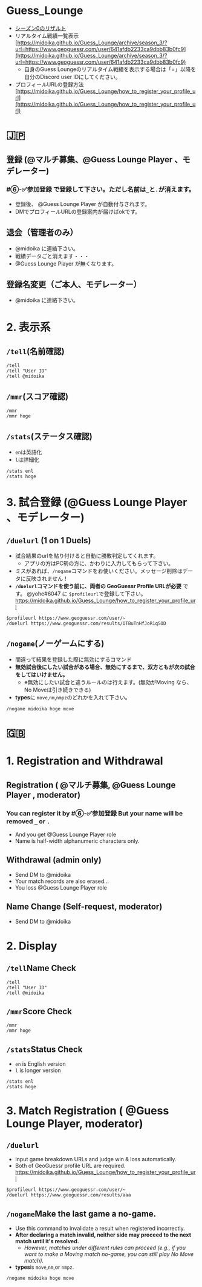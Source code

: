 # Guess_Lounge
- [シーズン0のリザルト](https://midoika.github.io/Guess_Lounge/archive/season_0/docs/html/index.html)
- リアルタイム戦績一覧表示[https://midoika.github.io/Guess_Lounge/archive/season_3/?url=https://www.geoguessr.com/user/641afdb2233ca9dbb83b0fc9](https://midoika.github.io/Guess_Lounge/archive/season_3/?url=https://www.geoguessr.com/user/641afdb2233ca9dbb83b0fc9)
  - 自身のGuess Loungeのリアルタイム戦績を表示する場合は「=」以降を自分のDiscord user IDにしてください。
- プロフィールURLの登録方法 [https://midoika.github.io/Guess_Lounge/how_to_register_your_profile_url](https://midoika.github.io/Guess_Lounge/how_to_register_your_profile_url)

# 🇯🇵
## 登録 (@マルチ募集、@Guess Lounge Player 、モデレーター)
###  #⑥-✅参加登録 で登録して下さい。ただし名前は`_`と`.`が消えます。
- 登録後、 @Guess Lounge Player  が自動付与されます。
- DMでプロフィールURLの登録案内が届けばokです。
## 退会（管理者のみ）
- @midoika に連絡下さい。
- 戦績データごと消えます・・・
- @Guess Lounge Player が無くなります。
## 登録名変更（ご本人、モデレーター）
- @midoika に連絡下さい。
# 2. 表示系
## `/tell`(名前確認)
```
/tell
/tell "User ID"
/tell @midoika
```
## `/mmr`(スコア確認)
```
/mmr
/mmr hoge
```
## `/stats`(ステータス確認)
- `en`は英語化
- `l`は詳細化
```
/stats enl
/stats hoge
```

# 3. 試合登録 (@Guess Lounge Player 、モデレーター)
## `/duelurl` (1 on 1 Duels)
- 試合結果のurlを貼り付けると自動に勝敗判定してくれます。
  - アプリの方はPC勢の方に、かわりに入力してもらって下さい。
- ミスがあれば、`/nogame`コマンドをお使いください。メッセージ削除はデータに反映されません！
- **`/duelurl`コマンドを使う前に、両者の GeoGuessr Profile URLが必要** です。 @yohe#6047 に `$profileurl`で登録して下さい。
https://midoika.github.io/Guess_Lounge/how_to_register_your_profile_url
```
$profileurl https://www.geoguessr.com/user/~
/duelurl https://www.geoguessr.com/results/OTBuTnHfJoR1qSOD
```

## `/nogame`(ノーゲームにする)
- 間違って結果を登録した際に無効にするコマンド
- **無効試合後にしたい試合がある場合、無効にするまで、双方ともが次の試合をしてはいけません。**
  - ※無効にしたい試合と違うルールのは行えます。(無効がMoving なら、No Moveは引き続きできる)
- **types**に `move`,`nm`,`nmpz`のどれかを入れて下さい。
```
/nogame midoika hoge move
```

# 🇬🇧
# 1. Registration and Withdrawal
## Registration ( @マルチ募集, @Guess Lounge Player , moderator)
### You can register it by   #⑥-✅参加登録  But your name will be removed `_` or `.` 
- And you get @Guess Lounge Player role
- Name is half-width alphanumeric characters only.

## Withdrawal (admin only)
- Send DM to @midoika 
- Your match records are also erased...
- You loss @Guess Lounge Player role
## Name Change (Self-request, moderator)
- Send DM to @midoika 

# 2. Display
## `/tell`Name Check
```
/tell
/tell "User ID"
/tell @midoika
```
## `/mmr`Score Check
```
/mmr
/mmr hoge
```
## `/stats`Status Check
- `en` is English version
- `l` is longer version
```
/stats enl
/stats hoge
```
# 3. Match Registration ( @Guess Lounge Player, moderator)
## `/duelurl` 
- Input game breakdown URLs and judge win & loss automatically.
- Both of GeoGuessr profile URL are required.
https://midoika.github.io/Guess_Lounge/how_to_register_your_profile_url

```
$profileurl https://www.geoguessr.com/user/~
/duelurl https://www.geoguessr.com/results/aaa
```

## `/nogame`Make the last game a no-game. 
- Use this command to invalidate a result when registered incorrectly.
- **After declaring a match invalid, neither side may proceed to the next match until it's resolved.**
  - *However, matches under different rules can proceed (e.g., if you want to make a Moving match no-game, you can still play No Move match).*
- **types**is `move`,`nm`,or `nmpz`.
```
/nogame midoika hoge move
```
